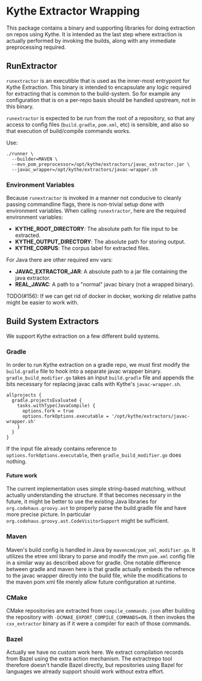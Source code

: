# Kythe Extractor Wrapping

This package contains a binary and supporting libraries for doing extraction
on repos using Kythe.  It is intended as the last step where extraction is
actually performed by invoking the builds, along with any immediate
preprocessing required.

## RunExtractor

`runextractor` is an executible that is used as the inner-most entrypoint for
Kythe Extraction.  This binary is intended to encapsulate any logic required for
extracting that is common to the build-system.  So for example any configuration
that is on a per-repo basis should be handled upstream, not in this binary.

`runextractor` is expected to be run from the root of a repository, so that
any access to config files (`build.gradle`, `pom.xml`, etc) is sensible, and
also so that execution of build/compile commands works.

Use:

```
./runner \
  --builder=MAVEN \
  --mvn_pom_preprocessor=/opt/kythe/extractors/javac_extractor.jar \
  --javac_wrapper=/opt/kythe/extractors/javac-wrapper.sh
```

### Environment Variables

Because `runextractor` is invoked in a manner not conducive to cleanly passing
commandline flags, there is non-trivial setup done with environment variables.
When calling `runextractor`, here are the required environment variables:

* **KYTHE_ROOT_DIRECTORY**: The absolute path for file input to be extracted.
* **KYTHE_OUTPUT_DIRECTORY**: The absolute path for storing output.
* **KYTHE_CORPUS**: The corpus label for extracted files.

For Java there are other required env vars:
* **JAVAC_EXTRACTOR_JAR**: A absolute path to a jar file containing the java
  extractor.
* **REAL_JAVAC**: A path to a "normal" javac binary (not a wrapped binary).

TODO(#156): If we can get rid of docker in docker, working dir relative paths
  might be easier to work with.

## Build System Extractors

We support Kythe extraction on a few different build systems.

### Gradle

In order to run Kythe extraction on a gradle repo, we must first modify the
`build.gradle` file to hook into a separate javac wrapper binary.
`gradle_build_modifier.go` takes an input `build.gradle` file and appends the
bits necessary for replacing javac calls with Kythe's `javac-wrapper.sh`.

```
allprojects {
  gradle.projectsEvaluated {
    tasks.withType(JavaCompile) {
      options.fork = true
      options.forkOptions.executable = '/opt/kythe/extractors/javac-wrapper.sh'
    }
  }
}
```

If the input file already contains reference to
`options.forkOptions.executable`, then `gradle_build_modifier.go` does nothing.

#### Future work

The current implementation uses simple string-based matching, without actually
understanding the structure.  If that becomes necessary in the future, it might
be better to use the existing Java libraries for `org.codehaus.groovy.ast` to
properly parse the build.gradle file and have more precise picture.  In
particular `org.codehaus.groovy.ast.CodeVisitorSupport` might be sufficient.

### Maven

Maven's build config is handled in Java by `mavencmd/pom_xml_modifier.go`.  It
utilizes the etree xml library to parse and modify the mvn `pom.xml` config file
in a similar way as described above for gradle.  One notable difference between
gradle and maven here is that gradle actually embeds the refrence to the javac
wrapper directly into the build file, while the modifications to the maven pom
xml file merely allow future configuration at runtime.

### CMake

CMake repositories are extracted from `compile_commands.json` after building
the repository with `-DCMAKE_EXPORT_COMPILE_COMMANDS=ON`. It then invokes the
`cxx_extractor` binary as if it were a compiler for each of those commands.

### Bazel

Actually we have no custom work here.  We extract compilation records from Bazel
using the extra action mechanism.  The extractrepo tool therefore doesn't handle
Bazel directly, but repositories using Bazel for languages we already support
should work without extra effort.
